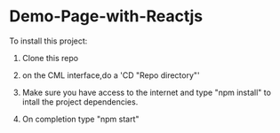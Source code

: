 # Demo-Page-with-Reactjs
To install this project:

1. Clone this repo

2. on the CML interface,do a 'CD "Repo directory"' 

3. Make sure you have access to the internet and type "npm install" to intall the project dependencies. 

4. On completion type "npm start"
